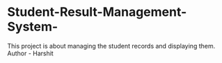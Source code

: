 # Student-Result-Management-System-
This project is about managing the student records and displaying them.
<br>
Author - Harshit
